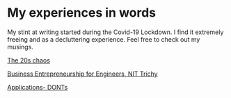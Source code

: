 # My experiences in words

My stint at writing started during the Covid-19 Lockdown. I find it extremely freeing and as a decluttering experience.
Feel free to check out my musings.

[The 20s chaos](https://navyavijayan.medium.com/the-chaos-that-the-20s-is-for-the-dreamers-8ad014bc2b73)

[Business Entrepreneurship for Engineers, NIT Trichy](https://navyavijayan.medium.com/business-entrepreneurship-for-engineers-a-course-to-look-out-for-at-nit-trichy-7938964a1479)

[Applications- DONTs](https://navyavijayan.medium.com/what-not-to-do-when-applying-for-a-programme-53bd907ae2ce)
